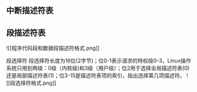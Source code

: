 ## 中断描述符表

## 段描述符表
![[程序代码段和数据段描述符格式.png]]

段选择符
段选择符长度为16位(2字节)；位0-1表示请求的特权级0-3，Linux操作系统只用到两级：0级（内核级)和3级（用户级）；位2用于选择全局描述符表(0)还是局部描述符表(1)；位3-15是描述符表项的索引，指出选择第几项描述符。
![[段选择符格式.png]]